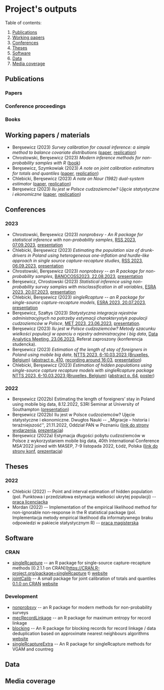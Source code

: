 # Project's outputs

Table of contents:

1. [Publications](#Publications)
2. [Working papers](#working-papers)
3. [Conferences](#conferences)
4. [Theses](#theses)
5. [Software](#software)
6. [Data](#data)
7. [Media coverage](#media-coverage)

## Publications 

### Papers

### Conference proceedings

### Books 

## Working papers / materials

+ Beręsewicz (2023) *Survey calibration for causal inference: a simple method to balance covariate distributions* ([paper](https://github.com/ncn-foreigners/paper-note-quantiles-obs-studies/blob/main/paper/2023-beresewicz-causal-balancing.pdf), [replication](https://github.com/ncn-foreigners/paper-note-quantiles-obs-studies))
+ Chrostowski, Beręsewicz (2023) *Modern inference methods for non-probability samples with R* ([book](https://ncn-foreigners.github.io/nonprobsvy-book/))
+ Beręsewicz, Szymkowiak (2023) *A note on joint calibration estimators for totals and quantiles*  ([paper](https://github.com/ncn-foreigners/paper-note-joint-calibration/blob/main/paper/beresewicz-szymkowiak-jointcalib.pdf), [replication](https://github.com/ncn-foreigners/paper-note-joint-calibration))
+ Chlebicki, Beręsewicz (2023) *A note on Nour (1982) dual-system estimator*  ([paper](https://github.com/ncn-foreigners/paper-nour-note/blob/main/paper/note_on_nour.pdf), [replication](https://github.com/ncn-foreigners/paper-nour-note))
+ Beręsewicz (2023) *Ilu jest w Polsce cudzoziemców? Ujęcie statystyczne i ekonomiczne* ([paper](https://github.com/ncn-foreigners/paper-pan-short/blob/main/pan-artykul.pdf), [replication](https://github.com/ncn-foreigners/paper-pan-short))

## Conferences

### 2023 

+ Chrostowski, Beręsewicz (2023) *nonprobsvy - An R package for statistical inference with non-probability samples*, [RSS 2023, 07.09.2023](https://virtual.oxfordabstracts.com/#/event/4019/submission/86), [presentation](presentations/2023-chrostowski-rss.pdf)
+ Chlebicki, Beręsewicz (2023) *Estimating the population size of drunk-drivers in Poland using heterogeneous one-inflation and hurdle-like approach in single source capture-recapture studies*, [RSS 2023, 06.09.2023](https://virtual.oxfordabstracts.com/#/event/4019/submission/88), [presentation](presentations/2023-chlebicki-rss.pdf)
+ Chrostowski, Beręsewicz (2023) *nonprobsvy -- an R package for non-probability samples*, [BANOCOSS2023, 22.08.2023](https://wiki.helsinki.fi/display/BNU/BANOCOSS2023), [presentation](presentations/2023-chrostowski-banocoss2023.pdf)
+ Beręsewicz, Chrostowski (2023) *Statistical inference using non-probability survey samples with misclassification in all variables*, [ESRA 2023, 20.07.2023](https://www.europeansurveyresearch.org/conference/milan-2023/), [presentation](presentations/2023-beresewicz-esra.pdf)
+ Chlebicki, Beręsewicz (2023) *singleRcapture -- an R package for single-source capture-recapture models*, [ESRA 2023, 20.07.2023](https://www.europeansurveyresearch.org/conference/milan-2023/), [presentation](presentations/2023-chlebicki-esra.pdf)
+ Beręsewicz, Szałtys (2023) *Statystyczna integracja rejestrów administracyjnych na potrzeby estymacji charakterystyk populacji cudzoziemców w Polsce*, [MET 2023, 23.06.2023](https://met2023.stat.gov.pl/), [presentation](presentations/2023-beresewicz-met2023.pdf).
+ Beręsewicz (2023) *Ilu jest w Polsce cudzoziemców? Metody szacunku wielkości populacji w oparciu o rejestry administracyjne i big data*, [Data Analytics Meeting, 23.06.2023](https://zie.pg.edu.pl/wydarzenia-wzie/data-analytics-meeting), Referat zaproszony (konferencja studencka).
+ Beręsewicz (2023) *Estimation of the length of stay of foreigners in Poland using mobile big data*, [NTTS 2023, 6-10.03.2023 (Bruxelles, Belgium)](https://cros-legacy.ec.europa.eu/content/NTTS2023_en) ([abstract p. 410](https://cros-legacy.ec.europa.eu/sites/default/files/book_of_abstracts.pdf), [recording around 16:03](https://webcast.ec.europa.eu/ntts2023-day-2-gasp-20230308), [presentation](presentations/2023-beresewicz-ntts2023.pdf))
+ Chlebicki, Beręsewicz (2023) *Estimation of hidden populations using single-source capture recapture models with
singleRcapture package* [NTTS 2023, 6-10.03.2023 (Bruxelles, Belgium)](https://cros-legacy.ec.europa.eu/content/NTTS2023_en)  ([abstract p. 64](https://cros-legacy.ec.europa.eu/sites/default/files/book_of_abstracts.pdf), [poster](posters/2023-chlebicki-beresewicz-ntts2023-poster.pdf))

### 2022

+ Beręsewicz (2022b) Estimating the length of foreigners’ stay in Poland using mobile big data, 8.12.2022, S3RI Seminar at University of Southampton ([presentation](presentations/2022-beresewicz-s3ri.pdf))
+ Beręsewicz (2022b) Ilu jest w Polsce cudzoziemców? Ujęcie statystyczne i ekonomiczne. Dwugłos Nauki -- ,,Migracje – historia i teraźniejszość'', 21.11.2022, Oddział PAN w Poznaniu ([link do strony wydarzenia](https://poznan.pan.pl/?mec-events=migracje-historia-i-terazniejszosc-xxiv-sesja-naukowa-z-cyklu-dwuglos-nauki), [prezentacja](presentations/2022-beresewicz-pan.pdf))
+ Beręsewicz (2022a) Estymacja długości pobytu cudzoziemców w Polsce z wykorzystaniem mobile big data, 40th International Conference MSA'2022 joined with MASEP, 7-9  listopada 2022, Łódź, Polska ([link do strony konf](https://sites.google.com/view/msa2021pl/program/program-konferencji), [prezentacja](presentations/2022-beresewicz-s3ri.pdf))


## Theses

### 2022

+ Chlebicki (2022) -- Point and interval estimation of hidden population (pol. Punktowa i przedziałowa estymacja wielkości ukrytej populacji) -- [praca licencjacka](https://github.com/ncn-foreigners/graduation-theses/blob/main/2022-chlebicki.pdf)
+ Mordan (2022) --  Implementation of the empirical likelihood method for non-ignorable non-response in the R statistical package (pol. Implementacja metody empirical likelihood dla informatywnego braku odpowiedzi w pakiecie statystycznym R) -- [praca magisterska](https://github.com/ncn-foreigners/graduation-theses/blob/main/2022-mordan.pdf)

## Software

### CRAN

+ [singleRcapture](https://github.com/ncn-foreigners/singleRcapture) -- an R package for single-source capture-recapture methods [0.2.1.1 on CRAN](https://CRAN.R-project.org/package=singleRcapture t) [website](https://ncn-foreigners.github.io/singleRcapture/)
+ [jointCalib](https://github.com/ncn-foreigners/jointCalib) -- A small package for joint calibration of totals and quantiles [0.1.0 on CRAN](https://CRAN.R-project.org/package=jointCalib) [website](https://ncn-foreigners.github.io/jointCalib/)

### Development

+ [nonprobsvy](https://github.com/ncn-foreigners/nonprobsvy)  -- an R package for modern methods for non-probability surveys
+ [mecRecordLinkage](https://github.com/ncn-foreigners/mecRecordLinkage) -- an R package for maximum entropy for record linkage 
+ [blocking](https://github.com/ncn-foreigners/blocking) -- An R package for blocking records for record linkage / data deduplication based on approximate nearest neighbours algorithms [website](https://ncn-foreigners.github.io/blocking/)
+ [singleRcaptureExtra](https://github.com/ncn-foreigners/singleRcaptureExtra) -- An R package for singleRcapture methods for VGAM and countreg

## Data

## Media coverage

